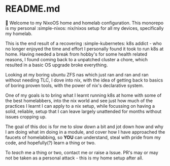 # README.md

👋 Welcome to my NixoOS home and homelab configuration. This monorepo is my personal :simple-nixos: nix/nixos setup for all my devices, specifically my homelab.

This is the end result of a recovering :simple-kubernetes: k8s addict - who no longer enjoyed the time and effort I personally found it took to run k8s at home.
Having needed a break from hobby's for some health related reasons, I found coming back to a unpatched cluster a chore, which resulted in a basic OS upgrade broke everything.

Looking at my boring ubuntu ZFS nas which just ran and ran and ran without needing TLC, I dove into nix, with the idea of getting back to basics of boring proven tools, with the power of nix's declarative system.

One of my goals is to bring what I learnt running k8s at home with some of the best homelabbers, into the nix world and see just how much of the practices I learnt I can apply to a nix setup, while focussing on having a solid, reliable, setup that I can leave largely unattended for months without issues cropping up.

The goal of this doc is for me to slow down a bit and jot down how and why I am doing what im doing in a module, and cover how I have approached the faucets of homelabbing, so **YOU** can understand, steal with pride from my code, and hopefully(?) learn a thing or two.

To _teach_ me a thing or two, contact me or raise a Issue. PR's may or may not be taken as a personal attack - this is my home setup after all.

